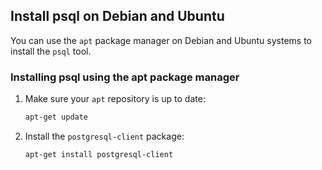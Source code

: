 ## Install psql on Debian and Ubuntu
You can use the `apt` package manager on Debian and Ubuntu systems to install
the `psql` tool.

<procedure>

### Installing psql using the apt package manager
1.  Make sure your `apt` repository is up to date:
    ```bash
    apt-get update
    ```
1.  Install the `postgresql-client` package:
    ```bash
    apt-get install postgresql-client
    ```

</procedure>